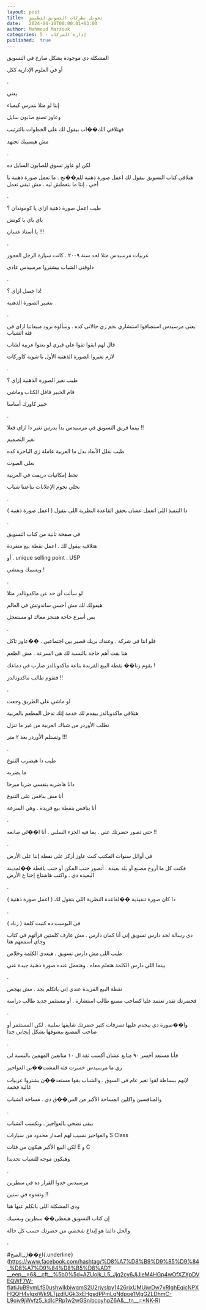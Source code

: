 ```yaml
---
layout: post
title:  تحويل نظريّات التسويق لتطبيق
date:   2024-04-10T00:00:01+03:00
author: Mahmoud Marzouk
categories: 5 - إدارة الشركات
published:  true
---
```

المشكلة دي موجودة بشكل صارخ في التسويق

أو في العلوم الإدارية ككل

.

يعني

إنتا لو مثلا بتدرس كيمياء

وعاوز تصنع صابون سايل

فهتلاقي الك��اب بيقول لك على الخطوات بالترتيب

مش هيسيبك تجتهد

.

لكن لو عاوز تسوق للصابون السايل ده

هتلاقي كتاب التسويق بيقول لك اعمل صورة ذهنية للم��تج . ما تعمل صورة
ذهنية يا أخي . إنتا ما بتعملش ليه . مش تبقى تعمل

.

طيب اعمل صورة ذهنية ازاي يا كوموندان ؟

باي باي يا كوتش

يا أستاذ غسان !!!

.

عربيات مرسيدس مثلا لحد سنة ٢٠٠٩ . كانت سيارة الرجل العجوز

دلوقتي الشباب بيشتروا مرسيدس عادي

.

دا حصل ازاي ؟!

بتغيير الصورة الذهنية

.

يعني مرسيدس استضافوا استشاري نجم زي حالاتي كده . وسألوه نزود مبيعاتنا
ازاي في فئة الشباب

قال لهم ابقوا تفوا على قبري لو بعتوا عربية لشاب

لازم تغيروا الصورة الذهنية الأول يا شوية كاوركات

.

طيب نغير الصورة الذهنية إزاي ؟

قام الخبير قافل الكتاب وماشي

خبير كاورك أساسا

.

بينما فريق التسويق في مرسيدس بدأ يدرس نغير دا ازاي فعلا !!

نغير التصميم

طيب نقلل الأبعاد بدل ما العربية عاملة زي الباخرة كده

نعلي الصوت

نحط إمكانيات دريفت في العربية

نخلي نجوم الإعلانات بتاعتنا شباب

.

دا التنفيذ اللي اتعمل عشان يحقق القاعدة النظرية اللي بتقول ( اعمل صورة
ذهنية )

.

في صفحة تانية من كتاب التسويق

هتلاقيه بيقول لك . اعمل نقطة بيع متفردة

أو . unique selling point . USP

ويسيبك ويمشي !

.

لو سألت أي حد عن ماكدونالدز مثلا

هيقولك لك مش أحسن ساندوتش في العالم

بس أسرع حاجة هتنجز معاك لو مستعجل

.

فلو انتا في شركة . وعندك بريك قصير بين اجتماعين . ��عاوز
تاكل

هنا بقت أهم حاجة بالنسبة لك هي السرعة . مش الطعم

يقوم زنا�� نقطة البيع الفريدة بتاعة ماكدونالدز ضارب في دماغك
!

فتقوم طالب ماكدونالدز !!

.

لو ماشي على الطريق وجعت

هتلاقي ماكدونالدز بيقدم لك خدمة إنك تدخل المطعم بالعربية

تطلب الأوردر من شباك العربية من غير ما تنزل

وتستلم الأوردر بعد ٢ متر !!!

.

طيب دا هيضرب التنوع

ما يضربه

دانا هاضربه بنفسي ضربا مبرحا

أنا مش بنافس على التنوع

أنا بنافس بنقطة بيع فريدة . وهي السرعة

.

حتى تصور حضرتك عني . بما فيه الجزء السلبي . أنا ا��لي صانعه
!!

.

في أوائل سنوات المكتب كنت عاوز أركز على نقطة إننا على الأرض

فكنت كل ما أروح مصنع أو بلد بعيدة . أتصور جنب المكن أو جنب يافطة
��لمدينة البعيدة دي . واكتب هاشتاج إحنا ع الأرض

.

دا كان صورة تنفيذية ��لقاعدة النظرية اللي بتقول لك ( اعمل صورة
ذهنية )

.

في البوست ده كتبت كلمة ( زناد )

دي رسالة لحد دارس تسويق إني أنا كمان دارس . مش عارف كلمتين قرأتهم في
كتاب وجاي أسمعهم هنا

طيب اللي مش دارس تسويق . هيعدي الكلمة وخلاص

بينما اللي دارس الكلمة هتعلم معاه . وهتعمل عنده صورة ذهنية جيدة
عني

.

نقطة البيع الفريدة عندي إني باتكلم بجد . مش بهجص

فحضرتك تقدر تعتمد عليا كصاحب مصنع طالب استشارة . أو مستثمر جديد طالب
دراسة

.

وا��صورة دي بيخدم عليها تصرفات كتير حضرتك شايفها سلبية . لكن المستثمر أو
صاحب المصنع بيشوفها بشكل إيجابي جدا

.

فأنا مستعد أخسر ٩٠ متابع عشان أكسب ثقة ال ١٠ متابعين المهمين بالنسبة
لي

زي ما مرسيدس خسرت فئة المشت��ين العواجيز

لإنهم ببساطة لقوا تغير عام في السوق . والشباب بقوا مستعد��ن يشتروا
عربيات غالية فخمة

والمنافسين واكلين المساحة الأكبر من الس��ق دي . مساحة الشباب

.

يبقى نضحي بالعواجيز . ونكسب الشباب

والعواجيز نسيب لهم اصدار محدود من سيارات S Class

لكن البيع الأكبر هيكون من فئات E و C

وهيكون موجه للشباب تحديدا

.

مرسيدس خدوا القرار ده في سطرين

ونفذوه في سنين !!

ودي المشكلة اللي باتكلم عنها هنا

إن كتاب التسويق هيعطي�� سطرين ويسيبك

والحل دائما هو إبداع شخصي من حضرتك حسب كل حالة

.

\#اع��ل_الصح{.underline}(https://www.facebook.com/hashtag/%D8%A7%D8%B9%D9%85%D9%84_%D8%A7%D9%84%D8%B5%D8%AD?__eep__=6&__cft__%5b0%5d=AZUojk_L5_Jjq2cy6JjJieM4HGp4wOfXZXpDVEQWF7W-fIatiJuB9vmLfS0ushwlkbiwqmS2U2rjyslpy1426rjxUMUjwDw7vRIghEqicNPXHQQH4vlgxiWk9LTjzdIUGk3xEHgsdPPmLqNdpoe1MgGZLDhmC-L9oiv9jWvfz5_kdIcPRp1w2wGSnibcoyhpZ6A&__tn__=*NK-R)
